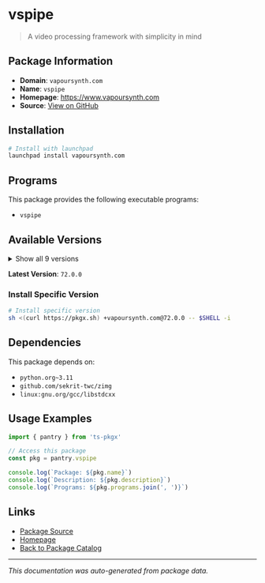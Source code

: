 # vspipe

> A video processing framework with simplicity in mind

## Package Information

- **Domain**: `vapoursynth.com`
- **Name**: `vspipe`
- **Homepage**: https://www.vapoursynth.com
- **Source**: [View on GitHub](https://github.com/pkgxdev/pantry/tree/main/projects/vapoursynth.com/package.yml)

## Installation

```bash
# Install with launchpad
launchpad install vapoursynth.com
```

## Programs

This package provides the following executable programs:

- `vspipe`

## Available Versions

<details>
<summary>Show all 9 versions</summary>

- `72.0.0`, `71.0.0`, `70.0.0`, `69.0.0`, `68.0.0`
- `67.0.0`, `66.0.0`, `65.0.0`, `64.0.0`

</details>

**Latest Version**: `72.0.0`

### Install Specific Version

```bash
# Install specific version
sh <(curl https://pkgx.sh) +vapoursynth.com@72.0.0 -- $SHELL -i
```

## Dependencies

This package depends on:

- `python.org~3.11`
- `github.com/sekrit-twc/zimg`
- `linux:gnu.org/gcc/libstdcxx`

## Usage Examples

```typescript
import { pantry } from 'ts-pkgx'

// Access this package
const pkg = pantry.vspipe

console.log(`Package: ${pkg.name}`)
console.log(`Description: ${pkg.description}`)
console.log(`Programs: ${pkg.programs.join(', ')}`)
```

## Links

- [Package Source](https://github.com/pkgxdev/pantry/tree/main/projects/vapoursynth.com/package.yml)
- [Homepage](https://www.vapoursynth.com)
- [Back to Package Catalog](../../package-catalog.md)

---

*This documentation was auto-generated from package data.*
